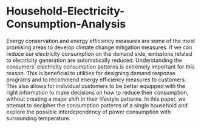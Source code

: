# Household-Electricity-Consumption-Analysis

Energy conservation and energy efficiency measures are some of the most promising areas to develop climate change mitigation 
measures. If we can reduce our electricity consumption on the demand side, emissions related to electricity generation are 
automatically reduced. Understanding the consumers’ electricity consumption patterns is extremely important for this reason. 
This is beneficial to utilities for designing demand response programs and to recommend energy efficiency measures to customers.
This also allows for individual customers to be better equipped with the right information to make decisions on how to reduce 
their consumption, without creating a major shift in their lifestyle patterns. In this paper, we attempt to decipher the 
consumption patterns of a single household and explore the possible interdependency of power consumption with surrounding 
temperature.

